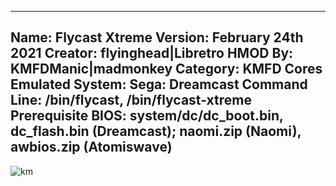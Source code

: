 -----------------------
Name: Flycast Xtreme
Version: February 24th 2021
Creator: flyinghead|Libretro
HMOD By: KMFDManic|madmonkey
Category: KMFD Cores
Emulated System: Sega: Dreamcast
Command Line: /bin/flycast, /bin/flycast-xtreme
Prerequisite BIOS: system/dc/dc_boot.bin, dc_flash.bin (Dreamcast); naomi.zip (Naomi), awbios.zip (Atomiswave) 
-----------------------
![km](https://i.imgur.com/7gkv6p0.png)
